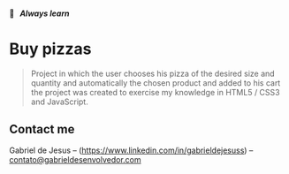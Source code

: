 #### 📒   _Always learn_

# Buy pizzas
> Project in which the user chooses his pizza of the desired size and quantity and automatically the chosen product and added to his 
cart the project was created to exercise my knowledge in HTML5 / CSS3 and JavaScript.



## Contact me

Gabriel de Jesus – (https://www.linkedin.com/in/gabrieldejesuss) – contato@gabrieldesenvolvedor.com
